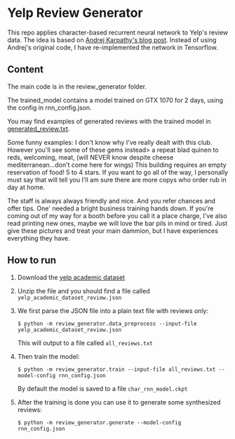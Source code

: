 # Yelp Review Generator

This repo applies character-based recurrent neural network to Yelp's review data.
The idea is based on [Andrej Karpathy's blog post](http://karpathy.github.io/2015/05/21/rnn-effectiveness/).
Instead of using Andrej's original code, I have re-implemented the network in Tensorflow.

## Content
The main code is in the review_generator folder.

The trained_model contains a model trained on GTX 1070 for 2 days, using the config in rnn_config.json.

You may find examples of generated reviews with the trained model in [generated_review.txt](./generated_review.txt).

Some funny examples:
I don't know why I've really dealt with this club. However you'll see some of these gems instead> a repeat blad quinen to reds, welcoming, meat, (will NEVER know despite cheese mediterranean...don't come here for wings) This building requires an empty reservation of food! 5 to 4 stars. If you want to go all of the way, I personally must say that will tell you I'll am sure there are more copys who order rub in day at home.

The staff is always always friendly and nice. And you refer chances and offer tips. One' needed a bright business training hands down. If you're coming out of my way for a booth before you call it a place charge, I've also read printing new ones, maybe we will love the bar pils in mind or tired. Just give these pictures and treat your main dammion, but I have experiences everything they have.

## How to run

1. Download the [yelp academic dataset](https://www.yelp.com/dataset_challenge)

2. Unzip the file and you should find a file called `yelp_academic_dataset_review.json`

3. We first parse the JSON file into a plain text file with reviews only:

    `$ python -m review_generator.data_preprocess --input-file yelp_academic_dataset_review.json`

    This will output to a file called `all_reviews.txt`

4. Then train the model:

    `$ python -m review_generator.train --input-file all_reviews.txt --model-config rnn_config.json`

    By default the model is saved to a file `char_rnn_model.ckpt`

5. After the training is done you can use it to generate some synthesized reviews:

    `$ python -m review_generator.generate --model-config rnn_config.json`

